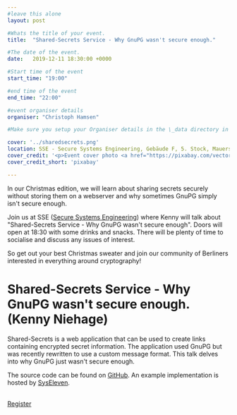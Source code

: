 ```yaml
---
#leave this alone
layout: post

#Whats the title of your event.
title:  "Shared-Secrets Service - Why GnuPG wasn't secure enough."

#The date of the event.
date:   2019-12-11 18:30:00 +0000

#Start time of the event
start_time: "19:00"

#end time of the event
end_time: "22:00"

#event organiser details
organiser: "Christoph Hamsen"

#Make sure you setup your Organiser details in the \_data directory in the organisers.yml file

cover: '../sharedsecrets.png'
location: SSE - Secure Systems Engineering, Gebäude F, 5. Stock, Mauerstraße 79, 10117 Berlin
cover_credit: '<p>Event cover photo <a href="https://pixabay.com/vectors/dangling-giving-hands-human-keys-2023222/">"Dangling Keys"</a><span> and <a href="https://pixabay.com/illustrations/background-christmas-vintage-old-1787033/">"Vintage Christmas Background"</a><span> from <a href="https://pixabay.com/">pixabay</a></span> is licensed under <a href="https://pixabay.com/service/license/" style="margin-right: 5px;">Pixabay License</a></p>'
cover_credit_short: 'pixabay'

---
```


In our Christmas edition, we will learn about sharing secrets securely without storing them on a webserver and why sometimes GnuPG simply isn't secure enough.

Join us at SSE ([Secure Systems Engineering](https://securesystems.de/)) where Kenny will talk about "Shared-Secrets Service - Why GnuPG wasn't secure enough". Doors will open at 18:30 with some drinks and snacks. There will be plenty of time to socialise and discuss any issues of interest.

So get out your best Christmas sweater and join our community of Berliners interested in everything around cryptography!

# Shared-Secrets Service - Why GnuPG wasn't secure enough. (Kenny Niehage)
Shared-Secrets is a web application that can be used to create links containing encrypted secret information. The application used GnuPG but was recently rewritten to use a custom message format. This talk delves into why GnuPG just wasn't secure enough.

The source code can be found on [GitHub](https://github.com/syseleven/shared-secrets). An example implementation is hosted by [SysEleven](https://secrets.syseleven.de/).

<br/>
<a href=' https://www.eventbrite.co.uk/e/shared-secrets-service-why-gnupg-wasnt-secure-enough-tickets-83945622617?ref=estw' class="button button-primary">Register</a>
